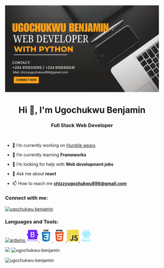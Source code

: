 <p align="left"> <img src="https://github.com/UgochukwuBenjamin/Ugochukwu-Benjamin/blob/main/linkedin.png" alt="ugochukwu-benjamin" /> </p>
<h1 align="center">Hi 👋, I'm Ugochukwu Benjamin</h1>
<h3 align="center">Full Stack Web Developer</h3>


<p align="left"> <a href="https://twitter.com/" target="blank"><img src="https://img.shields.io/twitter/follow/?logo=twitter&style=for-the-badge" alt="" /></a> </p>

- 🔭 I’m currently working on [Humble wears](https://humblewears.netlify.app/)

- 🌱 I’m currently learning **Frameworks**

- 🤝 I’m looking for help with **Web development jobs**

- 💬 Ask me about **react**

- 📫 How to reach me **chizzyugochukwu896@gmail.com**

<h3 align="left">Connect with me:</h3>
<p align="left">
<a href="https://linkedin.com/in/ugochukwu benjamin" target="blank"><img align="center" src="https://raw.githubusercontent.com/rahuldkjain/github-profile-readme-generator/master/src/images/icons/Social/linked-in-alt.svg" alt="ugochukwu benjamin" height="30" width="40" /></a>
</p>

<h3 align="left">Languages and Tools:</h3>
<p align="left"> <a href="https://www.arduino.cc/" target="_blank" rel="noreferrer"> <img src="https://cdn.worldvectorlogo.com/logos/arduino-1.svg" alt="arduino" width="40" height="40"/> </a> <a href="https://getbootstrap.com" target="_blank" rel="noreferrer"> <img src="https://raw.githubusercontent.com/devicons/devicon/master/icons/bootstrap/bootstrap-plain-wordmark.svg" alt="bootstrap" width="40" height="40"/> </a> <a href="https://www.w3schools.com/css/" target="_blank" rel="noreferrer"> <img src="https://raw.githubusercontent.com/devicons/devicon/master/icons/css3/css3-original-wordmark.svg" alt="css3" width="40" height="40"/> </a> <a href="https://www.w3.org/html/" target="_blank" rel="noreferrer"> <img src="https://raw.githubusercontent.com/devicons/devicon/master/icons/html5/html5-original-wordmark.svg" alt="html5" width="40" height="40"/> </a> <a href="https://developer.mozilla.org/en-US/docs/Web/JavaScript" target="_blank" rel="noreferrer"> <img src="https://raw.githubusercontent.com/devicons/devicon/master/icons/javascript/javascript-original.svg" alt="javascript" width="40" height="40"/> </a> <a href="https://reactjs.org/" target="_blank" rel="noreferrer"> <img src="https://raw.githubusercontent.com/devicons/devicon/master/icons/react/react-original-wordmark.svg" alt="react" width="40" height="40"/> </a> </p>

<p><img align="left" src="![Ugochukwu Benjamin's Streak](https://github-readme-streak-stats.herokuapp.com/?user=Ugochukwu Benjamin&theme=vue-dark&hide_border=true)" /></p>

<p>&nbsp;<img align="center" src="https://github-readme-stats.vercel.app/api?username=ugochukwu-benjamin&show_icons=true&locale=en" alt="ugochukwu-benjamin" /></p>

<p><img align="center" src="https://github-readme-streak-stats.herokuapp.com/?user=ugochukwu-benjamin&" alt="ugochukwu-benjamin" /></p>
